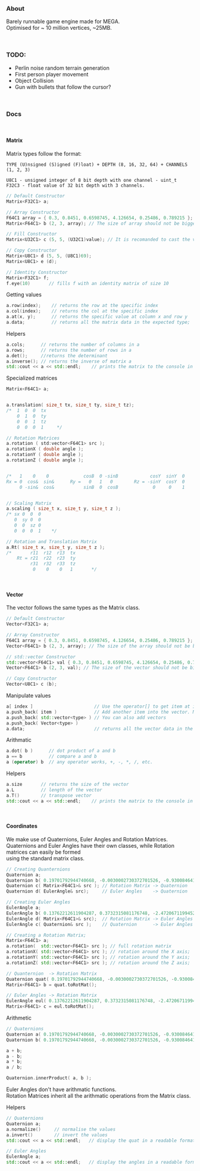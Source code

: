 &nbsp;

### About
Barely runnable game engine made for MEGA.      
Optimised for ~ 10 million vertices, ~25MB.

&nbsp;

### TODO:
* Perlin noise random terrain generation
* First person player movement
* Object Collision
* Gun with bullets that follow the cursor?

&nbsp;

### Docs

&nbsp;

#### Matrix

Matrix types follow the format: 
```
TYPE (U)nsigned (S)igned (F)loat) + DEPTH (8, 16, 32, 64) + CHANNELS (1, 2, 3)

U8C1 - unsigned integer of 8 bit depth with one channel - uint_t
F32C3 - float value of 32 bit depth with 3 channels.
```

```c++
// Default Constructor
Matrix<F32C1> a;

// Array Constructor
F64C1 array = { 0.3, 0.8451, 0.6598745, 4.126654, 0.25486, 0.789215 };
Matrix<F64C1> b (2, 3, array); // The size of array should not be bigger or smaller than rows*cols.

// Fill Constructor
Matrix<U32C1> c (5, 5, (U32C1)value); // It is recomanded to cast the value into the right type.

// Copy Constructor
Matrix<U8C1> d (5, 5, (U8C1)69);
Matrix<U8C1> e (d);

// Identity Constructor
Matrix<F32C1> f;
f.eye(10)       // fills f with an identity matrix of size 10
```

Getting values
```c++
a.row(index);    // returns the row at the specific index
a.col(index);    // returns the col at the specific index
a.at(x, y);      // returns the specific value at column x and row y
a.data;          // returns all the matrix data in the expected type;
```

Helpers
```c++
a.cols;      // returns the number of columns in a
a.rows;      // returns the number of rows in a
a.det();     //returns the determinant
a.inverse(); // returns the inverse of matrix a 
std::cout << a << std::endl;    // prints the matrix to the console in a readable format
```

Specialized matrices
```c++
Matrix<F64C1> a;


a.translation( size_t tx, size_t ty, size_t tz); 
/*  1  0  0  tx
    0  1  0  ty
    0  0  1  tz
    0  0  0  1     */

// Rotation Matrices
a.rotation ( std:vector<F64C1> src );
a.rotationX ( double angle );
a.rotationY ( double angle );
a.rotationZ ( double angle );


/*   1    0    0             cosB  0 -sinB            cosY  sinY  0         r11  r12  r13 
Rx = 0  cos&  sin&      Ry =   0   1   0        Rz = -sinY  cosY  0     R = r21  r22  r23 
     0 -sin&  cos&           sinB  0  cosB             0     0    1         r31  r32  r33    */


// Scaling Matrix
a.scaling ( size_t x, size_t y, size_t z );
/* sx 0  0  0
   0  sy 0  0
   0  0  sz 0
   0  0  0  1    */

// Rotation and Translation Matrix
a.Rt( size_t x, size_t y, size_t z );
/*       r11  r12  r13  tx
    Rt = r21  r22  r23  ty
         r31  r32  r33  tz
          0    0    0   1       */
```


&nbsp;

#### Vector

The vector follows the same types as the Matrix class.

```c++
// Default Constructor
Vector<F32C1> a;

// Array Constructor
F64C1 array = { 0.3, 0.8451, 0.6598745, 4.126654, 0.25486, 0.789215 };
Vector<F64C1> b (2, 3, array); // The size of the array should not be bigger or smaller than rows*cols.

// std::vector Constructor
std::vector<F64C1> val { 0.3, 0.8451, 0.6598745, 4.126654, 0.25486, 0.789215 };
Vector<F64C1> b (2, 3, val); // The size of the vector should not be bigger or smaller than rows*cols.

// Copy Constructor
Vector<U8C1> c (b);
```

Manipulate values
```c++
a[ index ]                       // Use the operator[] to get item at index.
a.push_back( item )              // Add another item into the vector. Must be of same type as the vector.
a.push_back( std::vector<type> ) // You can also add vectors
a.push_back( Vector<type> ) 
a.data;                          // returns all the vector data in the expected type;
```

Arithmatic
```c++
a.dot( b )      // dot product of a and b
a == b          // compare a and b
a (operator) b  // any operator works, +, -, *, /, etc.
```

Helpers
```c++
a.size       // returns the size of the vector
a.L          // length of the vector
a.T()        // transpose vector
std::cout << a << std::endl;    // prints the matrix to the console in a readable format
```


&nbsp;

#### Coordinates

We make use of Quaternions, Euler Angles and Rotation Matrices.    
Quaternions and Euler Angles have their own classes, while Rotation matrices can easily be formed   
using the standard matrix class.

```c++
// Creating Quanternions
Quaternion a;
Quaternion b( 0.19701792944740668, -0.0030002730372701526, -0.9300846415537474, 0.31002821385124907);
Quaternion c( Matrix<F64C1>& src ); // Rotation Matrix -> Quaternion
Quaternion d( EulerAngle& src);     // Euler Angles    -> Quaternion
```
```c++
// Creating Euler Angles
EulerAngle a;
EulerAngle b( 0.13762212611904287, 0.3732315081176748, -2.472067119945251 );
EulerAngle d( Matrix<F64C1>& src);  // Rotation Matrix -> Euler Angles
EulerAngle c( Quaternion& src );    // Quaternion      -> Euler Angles
```
```c++
// Creating a Rotation Matrix;
Matrix<F64C1> a;
a.rotation(  std::vector<F64C1> src ); // full rotation matrix
a.rotationX( std::vector<F64C1> src ); // rotation around the X axis;
a.rotationY( std::vector<F64C1> src ); // rotation around the Y axis;
a.rotationZ( std::vector<F64C1> src ); // rotation around the Z axis;

// Quanternion  -> Rotation Matrix
Quaternion quat( 0.19701792944740668, -0.0030002730372701526, -0.9300846415537474, 0.31002821385124907);
Matrix<F64C1> b = quat.toRotMat();  

// Euler Angles -> Rotation Matrix
EulerAngle eul( 0.13762212611904287, 0.3732315081176748, -2.472067119945251 );
Matrix<F64C1> c = eul.toRotMat();    
```

Arithmetic 

```c++
// Quaternions
Quaternion a( 0.19701792944740668, -0.0030002730372701526, -0.9300846415537474, 0.31002821385124907);
Quaternion b( 0.19701792944740668, -0.0030002730372701526, -0.9300846415537474, 0.31002821385124907);

a + b;
a - b;
a * b;
a / b;

Quaternion.innerProduct( a, b );
```
Euler Angles don't have arithmatic functions.     
Rotation Matrices inherit all the arithmatic operations from the Matrix class.    

Helpers

```c++
// Quaternions
Quaternion a;
a.normalize()     // normalise the values
a.invert()        // invert the values
std::cout << a << std::endl;   // display the quat in a readable format in the console.
```
```c++
// Euler Angles
EulerAngle a;
std::cout << a << std::endl;   // display the angles in a readable format in the console.
```


